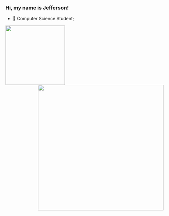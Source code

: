 ### Hi, my name is Jefferson!

- 🎴 Computer Science Student;

<a href="https://github.com/JeffSSC/JeffSSC/blob/main/README.md">
  <img height=190 align="left" src="https://github-readme-stats.vercel.app/api?username=JeffSSC&show_icons=true&theme=synthwave" />
</a>

<a href="https://github.com/JeffSSC/JeffSSC/blob/main/README.md">
   <img height=400 align="right" src="https://github-readme-stats.vercel.app/api/top-langs/?username=JeffSSC&layout=pie" />
</a>
